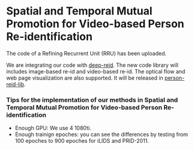 # Spatial and Temporal Mutual Promotion for Video-based Person Re-identification


The code of a Refining Recurrent Unit (RRU) has been uploaded.

We are integrating our code with [deep-reid](https://github.com/KaiyangZhou/deep-person-reid).
The new code library will includes image-based re-id and video-based re-id. The optical flow and web page visualization are also supported. It will be released in [person-reid-lib](https://github.com/yolomax/person-reid-lib).


### Tips for the implementation of our methods in Spatial and Temporal Mutual Promotion for Video-based Person Re-identification

* Enough GPU: We use 4 1080ti.
* Enough trainign epoches: you can see the differences by testing from 100 epoches to 900 epoches for iLIDS and PRID-2011.
